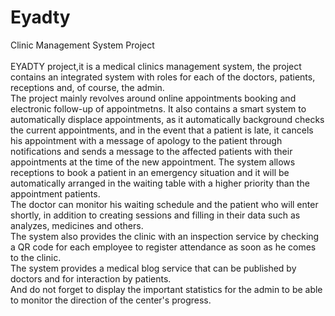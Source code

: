 # Eyadty
Clinic Management System Project<br>
<br>
EYADTY project,it is a medical clinics management system, the project contains an integrated system with roles for each of the doctors, patients, receptions and, of course, the admin.<br>
The project mainly revolves around online appointments booking and electronic follow-up of appointmetns. It also contains a smart system to automatically displace appointments, as it automatically background checks the current appointments, and in the event that a patient is late, it cancels his appointment with a message of apology to the patient through notifications and sends a message to the affected patients with their appointments at the time of the new appointment.
The system allows receptions to book a patient in an emergency situation and it will be automatically arranged in the waiting table with a higher priority than the appointment patients.<br>
The doctor can monitor his waiting schedule and the patient who will enter shortly, in addition to creating sessions and filling in their data such as analyzes, medicines and others.<br>
The system also provides the clinic with an inspection service by checking a QR code for each employee to register attendance as soon as he comes to the clinic.<br>
The system provides a medical blog service that can be published by doctors and for interaction by patients.<br>
And do not forget to display the important statistics for the admin to be able to monitor the direction of the center's progress.
